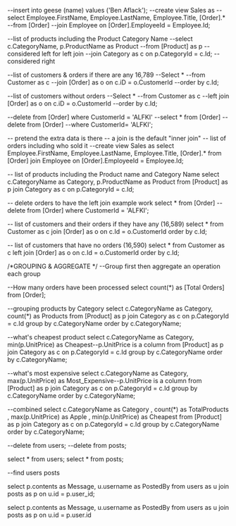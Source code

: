 --insert into geese (name) values ('Ben Aflack');
--create view Sales as
--select Employee.FirstName, Employee.LastName, Employee.Title, [Order].*
--from [Order]
--join Employee on [Order].EmployeeId = Employee.Id;


--list of products including the Product Category Name
--select c.CategoryName, p.ProductName as Product
--from [Product] as p --considered left for left join
--join Category as c on p.CategoryId = c.Id; --considered right

--list of customers & orders if there are any 16,789
--Select *
--from Customer as c
--join [Order] as o on c.iD = o.CustomerId
--order by c.Id;

--list of customers without orders
--Select *
--from Customer as c
--left join [Order] as o on c.iD = o.CustomerId
--order by c.Id;

--delete from [Order] where CustomerId = 'ALFKI'
--select * from [Order]
--delete from [Order]
--where CustomerId= 'ALFKI';

-- pretend the extra data is there
-- a join is the default "inner join"
-- list of orders including who sold it
--create view Sales as 
select Employee.FirstName, Employee.LastName, Employee.Title, [Order].*
from [Order]
join Employee on [Order].EmployeeId = Employee.Id;

-- list of products including the Product name and Category Name
select c.CategoryName as Category, p.ProductName as Product
from [Product] as p
join Category as c on p.CategoryId = c.Id;

-- delete orders to have the left join example work
select * from [Order]
--delete from [Order] 
where CustomerId = 'ALFKI';

-- list of customers and their orders if they have any (16,589)
select * 
from Customer as c
join [Order] as o on c.Id = o.CustomerId
order by c.Id;

-- list of customers that have no orders (16,590)
select * 
from Customer as c
left join [Order] as o on c.Id = o.CustomerId
order by c.Id;

/*GROUPING & AGGREGATE */
--Group first then aggregate an operation each group

--How many orders have been processed
select count(*) as [Total Orders] from [Order];

--grouping products by Category
select c.CategoryName as Category, count(*) as Products 
from [Product] as p
join Category as c on p.CategoryId = c.Id
group by c.CategoryName
order by c.CategoryName;

--what's cheapest product
select c.CategoryName as Category, min(p.UnitPrice) as Cheapest--p.UnitPrice is a column
from [Product] as p
join Category as c on p.CategoryId = c.Id
group by c.CategoryName
order by c.CategoryName;

--what's most expensive
select c.CategoryName as Category, max(p.UnitPrice) as Most_Expensive--p.UnitPrice is a column
from [Product] as p
join Category as c on p.CategoryId = c.Id
group by c.CategoryName
order by c.CategoryName;

--combined
select c.CategoryName as Category
    , count(*) as TotalProducts
    , max(p.UnitPrice) as Apple
    , min(p.UnitPrice) as Cheapest
from [Product] as p
join Category as c on p.CategoryId = c.Id
group by c.CategoryName
order by c.CategoryName;


--delete from users;
--delete from posts;

select * from  users;
select * from posts;

--find users posts

select p.contents as Message, u.username as PostedBy 
from users as u
join posts as p on u.id = p.user_id;

select p.contents as Message, u.username as PostedBy 
from users as u
join posts as p on u.id = p.user.id



